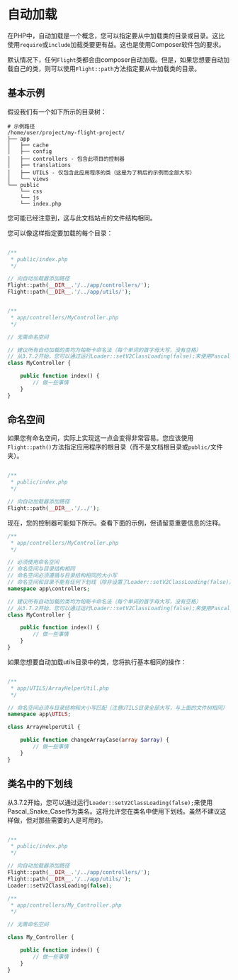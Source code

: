 # 自动加载

在PHP中，自动加载是一个概念，您可以指定要从中加载类的目录或目录。这比使用`require`或`include`加载类要更有益。这也是使用Composer软件包的要求。

默认情况下，任何`Flight`类都会由composer自动加载。但是，如果您想要自动加载自己的类，则可以使用`Flight::path`方法指定要从中加载类的目录。

## 基本示例

假设我们有一个如下所示的目录树：

```text
# 示例路径
/home/user/project/my-flight-project/
├── app
│   ├── cache
│   ├── config
│   ├── controllers - 包含此项目的控制器
│   ├── translations
│   ├── UTILS - 仅包含此应用程序的类（这是为了稍后的示例而全部大写）
│   └── views
└── public
    └── css
	└── js
	└── index.php
```

您可能已经注意到，这与此文档站点的文件结构相同。

您可以像这样指定要加载的每个目录：

```php

/**
 * public/index.php
 */

// 向自动加载器添加路径
Flight::path(__DIR__.'/../app/controllers/');
Flight::path(__DIR__.'/../app/utils/');


/**
 * app/controllers/MyController.php
 */

// 无需命名空间

// 建议所有自动加载的类均为帕斯卡命名法（每个单词的首字母大写，没有空格）
// 从3.7.2开始，您可以通过运行Loader::setV2ClassLoading(false);来使用Pascal_Snake_Case作为类名
class MyController {

	public function index() {
		// 做一些事情
	}
}
```

## 命名空间

如果您有命名空间，实际上实现这一点会变得非常容易。您应该使用`Flight::path()`方法指定应用程序的根目录（而不是文档根目录或`public/`文件夹）。

```php

/**
 * public/index.php
 */

// 向自动加载器添加路径
Flight::path(__DIR__.'/../');
```

现在，您的控制器可能如下所示。查看下面的示例，但请留意重要信息的注释。

```php
/**
 * app/controllers/MyController.php
 */

// 必须使用命名空间
// 命名空间与目录结构相同
// 命名空间必须遵循与目录结构相同的大小写
// 命名空间和目录不能有任何下划线（除非设置了Loader::setV2ClassLoading(false)）
namespace app\controllers;

// 建议所有自动加载的类均为帕斯卡命名法（每个单词的首字母大写，没有空格）
// 从3.7.2开始，您可以通过运行Loader::setV2ClassLoading(false);来使用Pascal_Snake_Case作为类名
class MyController {

	public function index() {
		// 做一些事情
	}
}
```

如果您想要自动加载utils目录中的类，您将执行基本相同的操作：

```php

/**
 * app/UTILS/ArrayHelperUtil.php
 */

// 命名空间必须与目录结构和大小写匹配（注意UTILS目录全部大写，与上面的文件树相同）
namespace app\UTILS;

class ArrayHelperUtil {

	public function changeArrayCase(array $array) {
		// 做一些事情
	}
}
```

## 类名中的下划线

从3.7.2开始，您可以通过运行`Loader::setV2ClassLoading(false);`来使用Pascal_Snake_Case作为类名。这将允许您在类名中使用下划线。虽然不建议这样做，但对那些需要的人是可用的。

```php

/**
 * public/index.php
 */

// 向自动加载器添加路径
Flight::path(__DIR__.'/../app/controllers/');
Flight::path(__DIR__.'/../app/utils/');
Loader::setV2ClassLoading(false);

/**
 * app/controllers/My_Controller.php
 */

// 无需命名空间

class My_Controller {

	public function index() {
		// 做一些事情
	}
}
```